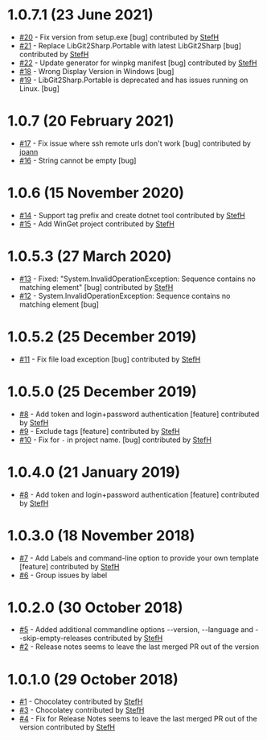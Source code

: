 # 1.0.7.1 (23 June 2021)
- [#20](https://github.com/StefH/GitHubReleaseNotes/pull/20) - Fix version from setup.exe [bug] contributed by [StefH](https://github.com/StefH)
- [#21](https://github.com/StefH/GitHubReleaseNotes/pull/21) - Replace LibGit2Sharp.Portable with latest LibGit2Sharp [bug] contributed by [StefH](https://github.com/StefH)
- [#22](https://github.com/StefH/GitHubReleaseNotes/pull/22) - Update generator for winpkg manifest [bug] contributed by [StefH](https://github.com/StefH)
- [#18](https://github.com/StefH/GitHubReleaseNotes/issues/18) - Wrong Display Version in Windows [bug]
- [#19](https://github.com/StefH/GitHubReleaseNotes/issues/19) - LibGit2Sharp.Portable is deprecated and has issues running on Linux. [bug]

# 1.0.7 (20 February 2021)
- [#17](https://github.com/StefH/GitHubReleaseNotes/pull/17) - Fix issue where ssh remote urls don't work [bug] contributed by [jpann](https://github.com/jpann)
- [#16](https://github.com/StefH/GitHubReleaseNotes/issues/16) - String cannot be empty [bug]

# 1.0.6 (15 November 2020)
- [#14](https://github.com/StefH/GitHubReleaseNotes/pull/14) - Support tag prefix and create dotnet tool contributed by [StefH](https://github.com/StefH)
- [#15](https://github.com/StefH/GitHubReleaseNotes/pull/15) - Add WinGet project contributed by [StefH](https://github.com/StefH)

# 1.0.5.3 (27 March 2020)
- [#13](https://github.com/StefH/GitHubReleaseNotes/pull/13) - Fixed: &quot;System.InvalidOperationException: Sequence contains no matching element&quot; [bug] contributed by [StefH](https://github.com/StefH)
- [#12](https://github.com/StefH/GitHubReleaseNotes/issues/12) - System.InvalidOperationException: Sequence contains no matching element [bug]

# 1.0.5.2 (25 December 2019)
- [#11](https://github.com/StefH/GitHubReleaseNotes/pull/11) - Fix file load exception [bug] contributed by [StefH](https://github.com/StefH)

# 1.0.5.0 (25 December 2019)
- [#8](https://github.com/StefH/GitHubReleaseNotes/pull/8) - Add token and login+password authentication [feature] contributed by [StefH](https://github.com/StefH)
- [#9](https://github.com/StefH/GitHubReleaseNotes/pull/9) - Exclude tags [feature] contributed by [StefH](https://github.com/StefH)
- [#10](https://github.com/StefH/GitHubReleaseNotes/pull/10) - Fix for `-` in project name. [bug] contributed by [StefH](https://github.com/StefH)

# 1.0.4.0 (21 January 2019)
- [#8](https://github.com/StefH/GitHubReleaseNotes/pull/8) - Add token and login+password authentication [feature] contributed by [StefH](https://github.com/StefH)

# 1.0.3.0 (18 November 2018)
- [#7](https://github.com/StefH/GitHubReleaseNotes/pull/7) - Add Labels and command-line option to provide your own template [feature] contributed by [StefH](https://github.com/StefH)
- [#6](https://github.com/StefH/GitHubReleaseNotes/issues/6) - Group issues by label

# 1.0.2.0 (30 October 2018)
- [#5](https://github.com/StefH/GitHubReleaseNotes/pull/5) - Added additional commandline options --version, --language and --skip-empty-releases contributed by [StefH](https://github.com/StefH)
- [#2](https://github.com/StefH/GitHubReleaseNotes/issues/2) - Release notes seems to leave the last merged PR out of the version

# 1.0.1.0 (29 October 2018)
- [#1](https://github.com/StefH/GitHubReleaseNotes/pull/1) - Chocolatey contributed by [StefH](https://github.com/StefH)
- [#3](https://github.com/StefH/GitHubReleaseNotes/pull/3) - Chocolatey contributed by [StefH](https://github.com/StefH)
- [#4](https://github.com/StefH/GitHubReleaseNotes/pull/4) - Fix for Release Notes seems to leave the last merged PR out of the version contributed by [StefH](https://github.com/StefH)

